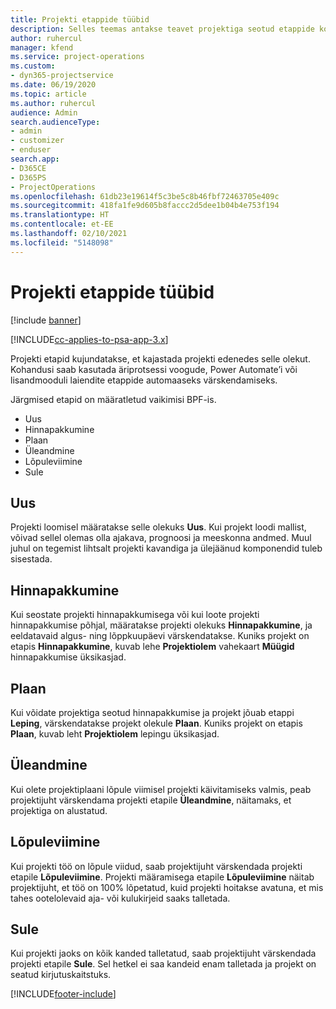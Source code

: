 ```yaml
---
title: Projekti etappide tüübid
description: Selles teemas antakse teavet projektiga seotud etappide kohta.
author: ruhercul
manager: kfend
ms.service: project-operations
ms.custom:
- dyn365-projectservice
ms.date: 06/19/2020
ms.topic: article
ms.author: ruhercul
audience: Admin
search.audienceType:
- admin
- customizer
- enduser
search.app:
- D365CE
- D365PS
- ProjectOperations
ms.openlocfilehash: 61db23e19614f5c3be5c8b46fbf72463705e409c
ms.sourcegitcommit: 418fa1fe9d605b8faccc2d5dee1b04b4e753f194
ms.translationtype: HT
ms.contentlocale: et-EE
ms.lasthandoff: 02/10/2021
ms.locfileid: "5148098"
---
```

# <a name="project-stage-types"></a>Projekti etappide tüübid 

[!include [banner](../includes/psa-now-project-operations.md)]

[!INCLUDE[cc-applies-to-psa-app-3.x](../includes/cc-applies-to-psa-app-3x.md)]

Projekti etapid kujundatakse, et kajastada projekti edenedes selle olekut. Kohandusi saab kasutada äriprotsessi voogude, Power Automate’i või lisandmooduli laiendite etappide automaaseks värskendamiseks.

Järgmised etapid on määratletud vaikimisi BPF-is.

- Uus
- Hinnapakkumine
- Plaan
- Üleandmine
- Lõpuleviimine
- Sule 

## <a name="new"></a>Uus

Projekti loomisel määratakse selle olekuks **Uus**. Kui projekt loodi mallist, võivad sellel olemas olla ajakava, prognoosi ja meeskonna andmed. Muul juhul on tegemist lihtsalt projekti kavandiga ja ülejäänud komponendid tuleb sisestada.

## <a name="quote"></a>Hinnapakkumine

Kui seostate projekti hinnapakkumisega või kui loote projekti hinnapakkumise põhjal, määratakse projekti olekuks **Hinnapakkumine**, ja eeldatavaid algus- ning lõppkuupäevi värskendatakse. Kuniks projekt on etapis **Hinnapakkumine**, kuvab lehe **Projektiolem** vahekaart **Müügid** hinnapakkumise üksikasjad.

## <a name="plan"></a>Plaan

Kui võidate projektiga seotud hinnapakkumise ja projekt jõuab etappi **Leping**, värskendatakse projekt olekule **Plaan**. Kuniks projekt on etapis **Plaan**, kuvab leht **Projektiolem** lepingu üksikasjad.

## <a name="deliver"></a>Üleandmine

Kui olete projektiplaani lõpule viimisel projekti käivitamiseks valmis, peab projektijuht värskendama projekti etapile **Üleandmine**, näitamaks, et projektiga on alustatud.

## <a name="complete"></a>Lõpuleviimine 

Kui projekti töö on lõpule viidud, saab projektijuht värskendada projekti etapile **Lõpuleviimine**. Projekti määramisega etapile **Lõpuleviimine** näitab projektijuht, et töö on 100% lõpetatud, kuid projekti hoitakse avatuna, et mis tahes ootelolevaid aja- või kulukirjeid saaks talletada.

## <a name="close"></a>Sule

Kui projekti jaoks on kõik kanded talletatud, saab projektijuht värskendada projekti etapile **Sule**. Sel hetkel ei saa kandeid enam talletada ja projekt on seatud kirjutuskaitstuks.


[!INCLUDE[footer-include](../includes/footer-banner.md)]